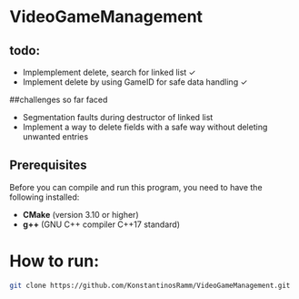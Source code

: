 # VideoGameManagement

## todo:
* Implemplement delete, search for linked list ✓ 
* Implement delete by using GameID for safe data handling ✓



##challenges so far faced
* Segmentation faults during destructor of linked list
* Implement a way to delete fields with a safe way without deleting unwanted entries

## Prerequisites
Before you can compile and run this program, you need to have the following installed:
- **CMake** (version 3.10 or higher)
- **g++** (GNU C++ compiler C++17 standard)
# How to run:
```bash
git clone https://github.com/KonstantinosRamm/VideoGameManagement.git
```



